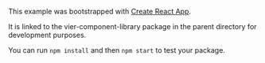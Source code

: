 This example was bootstrapped with [Create React App](https://github.com/facebook/create-react-app).

It is linked to the vier-component-library package in the parent directory for development purposes.

You can run `npm install` and then `npm start` to test your package.
